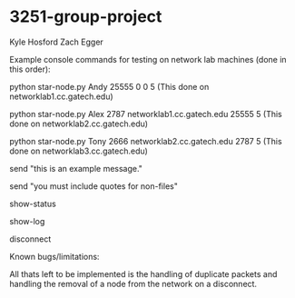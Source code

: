 # 3251-group-project

Kyle Hosford
Zach Egger

Example console commands for testing on network lab machines (done in this order):

python star-node.py Andy 25555 0 0 5 (This done on networklab1.cc.gatech.edu)

python star-node.py Alex 2787 networklab1.cc.gatech.edu 25555 5 (This done on networklab2.cc.gatech.edu)

python star-node.py Tony 2666 networklab2.cc.gatech.edu 2787 5 (This done on networklab3.cc.gatech.edu)

send "this is an example message."

send "you must include quotes for non-files"

show-status

show-log

disconnect



Known bugs/limitations:

All thats left to be implemented is the handling of duplicate packets and handling the removal of a node from the network on a disconnect.

